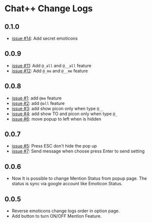 Chat++ Change Logs
=================

## 0.1.0
* [issue #14](../../issues/14): Add secret emoticons

## 0.0.9
* [issue #11](../../issues/11): Add `@_all` and `@__all` feature
* [issue #12](../../issues/12): Add `@_me` and `@__me` feature

## 0.0.8
* [issue #1](../../issues/1): add `@me` feature
* [issue #2](../../issues/2): add `@all` feature
* [issue #3](../../issues/3): add show picon only when type `@__`
* [issue #4](../../issues/4): add show TO and picon only when type `@_`
* [issue #6](../../issues/6): move popup to left when is hidden

## 0.0.7
* [issue #5](../../issues/5): Press ESC don't hide the pop up
* [issue #7](../../issues/7): Send message when choose press Enter to send setting

## 0.0.6
* Now It is possible to change Mention Status from popup page. The status is sync via google account like Emoticon Status.

## 0.0.5
* Reverse emoticons change logs order in option page.
* Add button to turn ON/OFF Mention Feature.